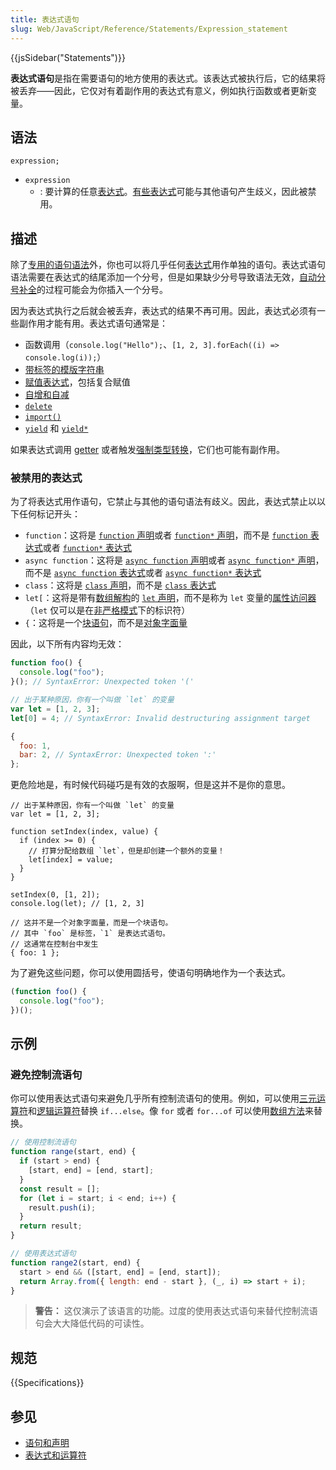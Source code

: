 ```yaml
---
title: 表达式语句
slug: Web/JavaScript/Reference/Statements/Expression_statement
---
```


{{jsSidebar("Statements")}}

**表达式语句**是指在需要语句的地方使用的表达式。该表达式被执行后，它的结果将被丢弃——因此，它仅对有着副作用的表达式有意义，例如执行函数或者更新变量。

## 语法

```js-nolint
expression;
```

- `expression`
  - : 要计算的任意[表达式](/zh-CN/docs/Web/JavaScript/Reference/Operators)。[有些表达式](#被禁用的表达式)可能与其他语句产生歧义，因此被禁用。

## 描述

除了[专用的语句语法](/zh-CN/docs/Web/JavaScript/Reference/Statements)外，你也可以将几乎任何[表达式](/zh-CN/docs/Web/JavaScript/Reference/Operators)用作单独的语句。表达式语句语法需要在表达式的结尾添加一个分号，但是如果缺少分号导致语法无效，[自动分号补全](/zh-CN/docs/Web/JavaScript/Reference/Lexical_grammar#自动分号补全)的过程可能会为你插入一个分号。

因为表达式执行之后就会被丢弃，表达式的结果不再可用。因此，表达式必须有一些副作用才能有用。表达式语句通常是：

- 函数调用（`console.log("Hello");`、`[1, 2, 3].forEach((i) => console.log(i));`）
- [带标签的模版字符串](/zh-CN/docs/Web/JavaScript/Reference/Template_literals#带标签的模板字符串)
- [赋值表达式](/zh-CN/docs/Web/JavaScript/Reference/Operators#赋值运算符)，包括复合赋值
- [自增和自减](/zh-CN/docs/Web/JavaScript/Reference/Operators#自增和自减)
- [`delete`](/zh-CN/docs/Web/JavaScript/Reference/Operators/delete)
- [`import()`](/zh-CN/docs/Web/JavaScript/Reference/Operators/import)
- [`yield`](/zh-CN/docs/Web/JavaScript/Reference/Operators/yield) 和 [`yield*`](/zh-CN/docs/Web/JavaScript/Reference/Operators/yield*)

如果表达式调用 [getter](/zh-CN/docs/Web/JavaScript/Reference/Functions/get) 或者触发[强制类型转换](/zh-CN/docs/Web/JavaScript/Data_structures#强制类型转换)，它们也可能有副作用。

### 被禁用的表达式

为了将表达式用作语句，它禁止与其他的语句语法有歧义。因此，表达式禁止以以下任何标记开头：

- `function`：这将是 [`function` 声明](/zh-CN/docs/Web/JavaScript/Reference/Statements/function)或者 [`function*` 声明](/zh-CN/docs/Web/JavaScript/Reference/Statements/function*)，而不是 [`function` 表达式](/zh-CN/docs/Web/JavaScript/Reference/Operators/function)或者 [`function*` 表达式](/zh-CN/docs/Web/JavaScript/Reference/Operators/function*)
- `async function`：这将是 [`async function` 声明](/zh-CN/docs/Web/JavaScript/Reference/Statements/async_function)或者 [`async function*` 声明](/zh-CN/docs/Web/JavaScript/Reference/Statements/async_function*)，而不是 [`async function` 表达式](/zh-CN/docs/Web/JavaScript/Reference/Operators/async_function)或者 [`async function*` 表达式](/zh-CN/docs/Web/JavaScript/Reference/Operators/async_function*)
- `class`：这将是 [`class` 声明](/zh-CN/docs/Web/JavaScript/Reference/Statements/class)，而不是 [`class` 表达式](/zh-CN/docs/Web/JavaScript/Reference/Operators/class)
- `let[`：这将是带有[数组解构](/zh-CN/docs/Web/JavaScript/Reference/Operators/Destructuring_assignment)的 [`let` 声明](/zh-CN/docs/Web/JavaScript/Reference/Statements/let)，而不是称为 `let` 变量的[属性访问器](/zh-CN/docs/Web/JavaScript/Reference/Operators/Property_Accessors)（`let` 仅可以是在[非严格模式](/zh-CN/docs/Web/JavaScript/Reference/Strict_mode#extra_reserved_words)下的标识符）
- `{`：这将是一个[块语句](/zh-CN/docs/Web/JavaScript/Reference/Statements/block)，而不是[对象字面量](/zh-CN/docs/Web/JavaScript/Reference/Operators/Object_initializer)

因此，以下所有内容均无效：

```js example-bad
function foo() {
  console.log("foo");
}(); // SyntaxError: Unexpected token '('

// 出于某种原因，你有一个叫做 `let` 的变量
var let = [1, 2, 3];
let[0] = 4; // SyntaxError: Invalid destructuring assignment target

{
  foo: 1,
  bar: 2, // SyntaxError: Unexpected token ':'
};
```

更危险地是，有时候代码碰巧是有效的衣服啊，但是这并不是你的意思。

```js-nolint example-bad
// 出于某种原因，你有一个叫做 `let` 的变量
var let = [1, 2, 3];

function setIndex(index, value) {
  if (index >= 0) {
    // 打算分配给数组 `let`，但是却创建一个额外的变量！
    let[index] = value;
  }
}

setIndex(0, [1, 2]);
console.log(let); // [1, 2, 3]

// 这并不是一个对象字面量，而是一个块语句。
// 其中 `foo` 是标签，`1` 是表达式语句。
// 这通常在控制台中发生
{ foo: 1 };
```

为了避免这些问题，你可以使用圆括号，使语句明确地作为一个表达式。

```js example-good
(function foo() {
  console.log("foo");
})();
```

## 示例

### 避免控制流语句

你可以使用表达式语句来避免几乎所有控制流语句的使用。例如，可以使用[三元运算符](/zh-CN/docs/Web/JavaScript/Reference/Operators/Conditional_Operator)和[逻辑运算符](/zh-CN/docs/Web/JavaScript/Reference/Operators#二元逻辑运算符)替换 `if...else`。像 `for` 或者 `for...of` 可以使用[数组方法](/zh-CN/docs/Web/JavaScript/Reference/Global_Objects/Array#实例方法)来替换。

```js
// 使用控制流语句
function range(start, end) {
  if (start > end) {
    [start, end] = [end, start];
  }
  const result = [];
  for (let i = start; i < end; i++) {
    result.push(i);
  }
  return result;
}

// 使用表达式语句
function range2(start, end) {
  start > end && ([start, end] = [end, start]);
  return Array.from({ length: end - start }, (_, i) => start + i);
}
```

> **警告：** 这仅演示了该语言的功能。过度的使用表达式语句来替代控制流语句会大大降低代码的可读性。

## 规范

{{Specifications}}

## 参见

- [语句和声明](/zh-CN/docs/Web/JavaScript/Reference/Statements)
- [表达式和运算符](/zh-CN/docs/Web/JavaScript/Reference/Operators)
